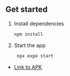 ## Get started

1. Install dependencies

   ```bash
   npm install
   ```

2. Start the app

   ```bash
    npx expo start
   ```

- [Link to APK](https://expo.dev/artifacts/eas/2eZK25iC5Si2S7zHgm6s9e.apk)
